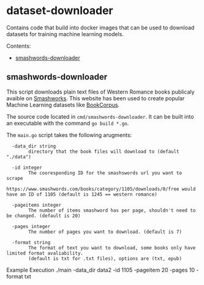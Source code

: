 # dataset-downloader <!-- omit in toc -->

Contains code that build into docker images that can be used to download datasets for training machine learning models.

Contents:
- [smashwords-downloader](#smashwords-downloader)

## smashwords-downloader

This script downloads plain text files of Western Romance books publicaly avaible on [Smashworks](https://www.smashwords.com/). This website has been used to create popular Machine Learning datasets like [BookCorpus](https://huggingface.co/datasets/bookcorpus).

The source code located in `cmd/smashwords-downloader`. 
It can be built into an executable with the command `go build *.go`.

The `main.go` script takes the following arugments:
```
  -data_dir string
        directory that the book files will download to (default "./data")
  
  -id integer
        The cooresponding ID for the smashswords url you want to scrape
        https://www.smashwords.com/books/category/1105/downloads/0/free would have an ID of 1105 (default is 1245 == western romance)

  -pageitems integer
        The number of items smashword has per page, shouldn't need to be changed. (default is 20)

  -pages integer
        The number of pages you want to download. (default is 7)

  -format string
        The format of text you want to download, some books only have limited format avaliability.
        (default is txt for .txt files), options are (txt, epub)
```

Example Execution
./main -data_dir data2 -id 1105 -pageitem 20 -pages 10 -format txt